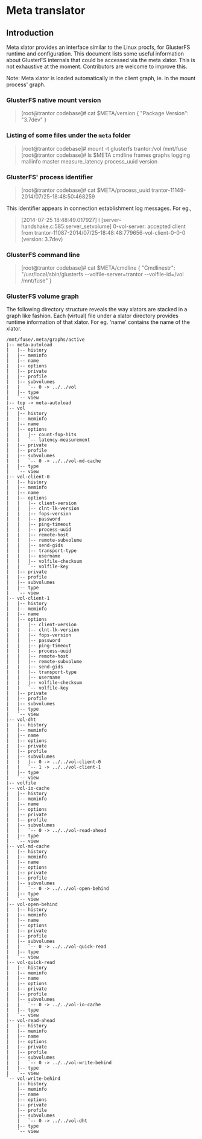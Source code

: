 Meta translator
===============

Introduction
------------

Meta xlator provides an interface similar to the Linux procfs, for GlusterFS
runtime and configuration. This document lists some useful information about
GlusterFS internals that could be accessed via the meta xlator. This is not
exhaustive at the moment. Contributors are welcome to improve this.

Note: Meta xlator is loaded automatically in the client graph, ie. in the
mount process' graph.

### GlusterFS native mount version

>[root@trantor codebase]# cat $META/version
>{
>  "Package Version": "3.7dev"
>}

### Listing of some files under the `meta` folder

>[root@trantor codebase]# mount -t glusterfs trantor:/vol /mnt/fuse
>[root@trantor codebase]# ls $META
>cmdline  frames  graphs  logging  mallinfo  master  measure_latency  process_uuid  version

### GlusterFS' process identifier

>[root@trantor codebase]# cat $META/process_uuid
>trantor-11149-2014/07/25-18:48:50:468259
>
This identifier appears in connection establishment log messages.
For eg.,

>[2014-07-25 18:48:49.017927] I [server-handshake.c:585:server_setvolume] 0-vol-server: accepted client from trantor-11087-2014/07/25-18:48:48:779656-vol-client-0-0-0 (version: 3.7dev)
>

### GlusterFS command line

>[root@trantor codebase]# cat $META/cmdline
>{
>  "Cmdlinestr": "/usr/local/sbin/glusterfs --volfile-server=trantor --volfile-id=/vol /mnt/fuse"
>}

### GlusterFS volume graph

The following directory structure reveals the way xlators are stacked in a
graph like fashion. Each (virtual) file under a xlator directory provides
runtime information of that xlator.  For eg. 'name' contains the name of the
xlator.

```
/mnt/fuse/.meta/graphs/active
|-- meta-autoload
|   |-- history
|   |-- meminfo
|   |-- name
|   |-- options
|   |-- private
|   |-- profile
|   |-- subvolumes
|   |   `-- 0 -> ../../vol
|   |-- type
|   `-- view
|-- top -> meta-autoload
|-- vol
|   |-- history
|   |-- meminfo
|   |-- name
|   |-- options
|   |   |-- count-fop-hits
|   |   `-- latency-measurement
|   |-- private
|   |-- profile
|   |-- subvolumes
|   |   `-- 0 -> ../../vol-md-cache
|   |-- type
|   `-- view
|-- vol-client-0
|   |-- history
|   |-- meminfo
|   |-- name
|   |-- options
|   |   |-- client-version
|   |   |-- clnt-lk-version
|   |   |-- fops-version
|   |   |-- password
|   |   |-- ping-timeout
|   |   |-- process-uuid
|   |   |-- remote-host
|   |   |-- remote-subvolume
|   |   |-- send-gids
|   |   |-- transport-type
|   |   |-- username
|   |   |-- volfile-checksum
|   |   `-- volfile-key
|   |-- private
|   |-- profile
|   |-- subvolumes
|   |-- type
|   `-- view
|-- vol-client-1
|   |-- history
|   |-- meminfo
|   |-- name
|   |-- options
|   |   |-- client-version
|   |   |-- clnt-lk-version
|   |   |-- fops-version
|   |   |-- password
|   |   |-- ping-timeout
|   |   |-- process-uuid
|   |   |-- remote-host
|   |   |-- remote-subvolume
|   |   |-- send-gids
|   |   |-- transport-type
|   |   |-- username
|   |   |-- volfile-checksum
|   |   `-- volfile-key
|   |-- private
|   |-- profile
|   |-- subvolumes
|   |-- type
|   `-- view
|-- vol-dht
|   |-- history
|   |-- meminfo
|   |-- name
|   |-- options
|   |-- private
|   |-- profile
|   |-- subvolumes
|   |   |-- 0 -> ../../vol-client-0
|   |   `-- 1 -> ../../vol-client-1
|   |-- type
|   `-- view
|-- volfile
|-- vol-io-cache
|   |-- history
|   |-- meminfo
|   |-- name
|   |-- options
|   |-- private
|   |-- profile
|   |-- subvolumes
|   |   `-- 0 -> ../../vol-read-ahead
|   |-- type
|   `-- view
|-- vol-md-cache
|   |-- history
|   |-- meminfo
|   |-- name
|   |-- options
|   |-- private
|   |-- profile
|   |-- subvolumes
|   |   `-- 0 -> ../../vol-open-behind
|   |-- type
|   `-- view
|-- vol-open-behind
|   |-- history
|   |-- meminfo
|   |-- name
|   |-- options
|   |-- private
|   |-- profile
|   |-- subvolumes
|   |   `-- 0 -> ../../vol-quick-read
|   |-- type
|   `-- view
|-- vol-quick-read
|   |-- history
|   |-- meminfo
|   |-- name
|   |-- options
|   |-- private
|   |-- profile
|   |-- subvolumes
|   |   `-- 0 -> ../../vol-io-cache
|   |-- type
|   `-- view
|-- vol-read-ahead
|   |-- history
|   |-- meminfo
|   |-- name
|   |-- options
|   |-- private
|   |-- profile
|   |-- subvolumes
|   |   `-- 0 -> ../../vol-write-behind
|   |-- type
|   `-- view
`-- vol-write-behind
    |-- history
    |-- meminfo
    |-- name
    |-- options
    |-- private
    |-- profile
    |-- subvolumes
    |   `-- 0 -> ../../vol-dht
    |-- type
    `-- view

```
